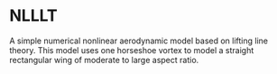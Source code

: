 # NLLLT
A simple numerical nonlinear aerodynamic model based on lifting line theory. This model uses one horseshoe vortex to model a straight rectangular wing of moderate to large aspect ratio.

